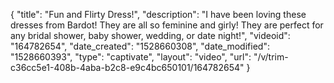 {
    "title": "Fun and Flirty Dress!",
    "description": "I have been loving these dresses from Bardot! They are all so feminine and girly! They are perfect for any bridal shower, baby shower, wedding, or date night!",
    "videoid": "164782654",
    "date_created": "1528660308",
    "date_modified": "1528660393",
    "type": "captivate",
    "layout": "video",
    "url": "\/v\/trim-c36cc5e1-408b-4aba-b2c8-e9c4bc650101\/164782654"
}